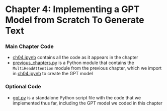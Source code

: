 # Chapter 4: Implementing a GPT Model from Scratch To Generate Text

### Main Chapter Code

- [ch04.ipynb](ch04.ipynb) contains all the code as it appears in the chapter
- [previous_chapters.py](previous_chapters.py) is a Python module that contains the `MultiHeadAttention` module from the previous chapter, which we import in [ch04.ipynb](ch04.ipynb) to create the GPT model

### Optional Code

- [gpt.py](../gpt.py) is a standalone Python script file with the code that we implemented thus far, including the GPT model we coded in this chapter

